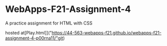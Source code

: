 # WebApps-F21-Assignment-4
A practice assignment for HTML with CSS

hosted at[Play.html]]("https://44-563-webapps-f21.github.io/webapps-f21-assignment-4-p00rna11/"git)